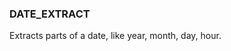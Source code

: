 <!--
This is generated by ESQL's AbstractFunctionTestCase. Do no edit it. See ../README.md for how to regenerate it.
-->

### DATE_EXTRACT
Extracts parts of a date, like year, month, day, hour.

